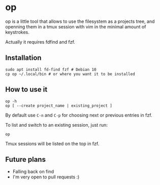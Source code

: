 # op

op is a little tool that allows to use the filesystem as a projects tree, and
openning them in a tmux session with vim in the minimal amount of keystrokes.

Actually it requires fdfind and fzf.

## Installation

```
sudo apt install fd-find fzf # Debian 10
cp op ~/.local/bin # or where you want it to be installed
```

## How to use it

```
op -h
op [ --create project_name | existing_project ]
```

By default use `C-n` and `C-p` for choosing next or previous entries in fzf.

To list and switch to an existing session, just run:

```
op
```

Tmux sessions will be listed on the top in fzf.


## Future plans

- Falling back on find
- I'm very open to pull requests :)
